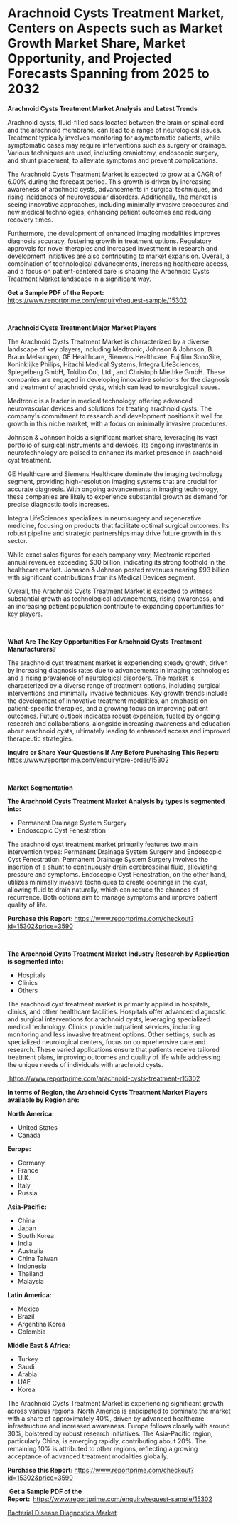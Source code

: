 <p><h1>Arachnoid Cysts Treatment Market, Centers on Aspects such as Market Growth Market Share, Market Opportunity, and Projected Forecasts Spanning from 2025 to 2032</h1></p><p><strong>Arachnoid Cysts Treatment Market Analysis and Latest Trends</strong></p>
<p><p>Arachnoid cysts, fluid-filled sacs located between the brain or spinal cord and the arachnoid membrane, can lead to a range of neurological issues. Treatment typically involves monitoring for asymptomatic patients, while symptomatic cases may require interventions such as surgery or drainage. Various techniques are used, including craniotomy, endoscopic surgery, and shunt placement, to alleviate symptoms and prevent complications.</p><p>The Arachnoid Cysts Treatment Market is expected to grow at a CAGR of 6.00% during the forecast period. This growth is driven by increasing awareness of arachnoid cysts, advancements in surgical techniques, and rising incidences of neurovascular disorders. Additionally, the market is seeing innovative approaches, including minimally invasive procedures and new medical technologies, enhancing patient outcomes and reducing recovery times.</p><p>Furthermore, the development of enhanced imaging modalities improves diagnosis accuracy, fostering growth in treatment options. Regulatory approvals for novel therapies and increased investment in research and development initiatives are also contributing to market expansion. Overall, a combination of technological advancements, increasing healthcare access, and a focus on patient-centered care is shaping the Arachnoid Cysts Treatment Market landscape in a significant way.</p></p>
<p><strong>Get a Sample PDF of the Report:&nbsp;</strong> <a href="https://www.reportprime.com/enquiry/request-sample/15302?utm_campaign=2731&utm_medium=2&utm_source=Github&utm_content=ia&utm_term=20032025&utm_id=arachnoid-cysts-treatment">https://www.reportprime.com/enquiry/request-sample/15302</a></p>
<p>&nbsp;</p>
<p><strong>Arachnoid Cysts Treatment Major Market Players</strong></p>
<p><p>The Arachnoid Cysts Treatment Market is characterized by a diverse landscape of key players, including Medtronic, Johnson & Johnson, B. Braun Melsungen, GE Healthcare, Siemens Healthcare, Fujifilm SonoSite, Koninklijke Philips, Hitachi Medical Systems, Integra LifeSciences, Spiegelberg GmbH, Tokibo Co., Ltd., and Christoph Miethke GmbH. These companies are engaged in developing innovative solutions for the diagnosis and treatment of arachnoid cysts, which can lead to neurological issues.</p><p>Medtronic is a leader in medical technology, offering advanced neurovascular devices and solutions for treating arachnoid cysts. The company's commitment to research and development positions it well for growth in this niche market, with a focus on minimally invasive procedures.</p><p>Johnson & Johnson holds a significant market share, leveraging its vast portfolio of surgical instruments and devices. Its ongoing investments in neurotechnology are poised to enhance its market presence in arachnoid cyst treatment.</p><p>GE Healthcare and Siemens Healthcare dominate the imaging technology segment, providing high-resolution imaging systems that are crucial for accurate diagnosis. With ongoing advancements in imaging technology, these companies are likely to experience substantial growth as demand for precise diagnostic tools increases.</p><p>Integra LifeSciences specializes in neurosurgery and regenerative medicine, focusing on products that facilitate optimal surgical outcomes. Its robust pipeline and strategic partnerships may drive future growth in this sector.</p><p>While exact sales figures for each company vary, Medtronic reported annual revenues exceeding $30 billion, indicating its strong foothold in the healthcare market. Johnson & Johnson posted revenues nearing $93 billion with significant contributions from its Medical Devices segment.</p><p>Overall, the Arachnoid Cysts Treatment Market is expected to witness substantial growth as technological advancements, rising awareness, and an increasing patient population contribute to expanding opportunities for key players.</p></p>
<p>&nbsp;</p>
<p><strong>What Are The Key Opportunities For Arachnoid Cysts Treatment Manufacturers?</strong></p>
<p><p>The arachnoid cyst treatment market is experiencing steady growth, driven by increasing diagnosis rates due to advancements in imaging technologies and a rising prevalence of neurological disorders. The market is characterized by a diverse range of treatment options, including surgical interventions and minimally invasive techniques. Key growth trends include the development of innovative treatment modalities, an emphasis on patient-specific therapies, and a growing focus on improving patient outcomes. Future outlook indicates robust expansion, fueled by ongoing research and collaborations, alongside increasing awareness and education about arachnoid cysts, ultimately leading to enhanced access and improved therapeutic strategies.</p></p>
<p><strong>Inquire or Share Your Questions If Any Before Purchasing This Report:</strong> <a href="https://www.reportprime.com/enquiry/pre-order/15302?utm_campaign=2731&utm_medium=2&utm_source=Github&utm_content=ia&utm_term=20032025&utm_id=arachnoid-cysts-treatment">https://www.reportprime.com/enquiry/pre-order/15302</a></p>
<p>&nbsp;</p>
<p><strong>Market Segmentation</strong></p>
<p><strong>The Arachnoid Cysts Treatment Market Analysis by types is segmented into:</strong></p>
<p><ul><li>Permanent Drainage System Surgery</li><li>Endoscopic Cyst Fenestration</li></ul></p>
<p><p>The arachnoid cyst treatment market primarily features two main intervention types: Permanent Drainage System Surgery and Endoscopic Cyst Fenestration. Permanent Drainage System Surgery involves the insertion of a shunt to continuously drain cerebrospinal fluid, alleviating pressure and symptoms. Endoscopic Cyst Fenestration, on the other hand, utilizes minimally invasive techniques to create openings in the cyst, allowing fluid to drain naturally, which can reduce the chances of recurrence. Both options aim to manage symptoms and improve patient quality of life.</p></p>
<p><strong>Purchase this Report:&nbsp;</strong><a href="https://www.reportprime.com/checkout?id=15302&price=3590&utm_campaign=2731&utm_medium=2&utm_source=Github&utm_content=ia&utm_term=20032025&utm_id=arachnoid-cysts-treatment">https://www.reportprime.com/checkout?id=15302&price=3590</a></p>
<p>&nbsp;</p>
<p><strong>The Arachnoid Cysts Treatment Market Industry Research by Application is segmented into:</strong></p>
<p><ul><li>Hospitals</li><li>Clinics</li><li>Others</li></ul></p>
<p><p>The arachnoid cyst treatment market is primarily applied in hospitals, clinics, and other healthcare facilities. Hospitals offer advanced diagnostic and surgical interventions for arachnoid cysts, leveraging specialized medical technology. Clinics provide outpatient services, including monitoring and less invasive treatment options. Other settings, such as specialized neurological centers, focus on comprehensive care and research. These varied applications ensure that patients receive tailored treatment plans, improving outcomes and quality of life while addressing the unique needs of individuals with arachnoid cysts.</p></p>
<p><a href="https://www.reportprime.com/arachnoid-cysts-treatment-r15302?utm_campaign=2731&utm_medium=2&utm_source=Github&utm_content=ia&utm_term=20032025&utm_id=arachnoid-cysts-treatment">&nbsp;https://www.reportprime.com/arachnoid-cysts-treatment-r15302</a></p>
<p><strong>In terms of Region, the Arachnoid Cysts Treatment Market Players available by Region are:</strong></p>
<p>
    <p> <strong> North America: </strong>
        <ul>
            <li>United States</li>
            <li>Canada</li>
        </ul>
        </p> 
    <p> <strong> Europe: </strong>
        <ul>
            <li>Germany</li>
            <li>France</li>
            <li>U.K.</li>
            <li>Italy</li>
            <li>Russia</li>
        </ul>
        </p> 
    <p> <strong> Asia-Pacific: </strong>
        <ul>
            <li>China</li>
            <li>Japan</li>
            <li>South Korea</li>
            <li>India</li>
            <li>Australia</li>
            <li>China Taiwan</li>
            <li>Indonesia</li>
            <li>Thailand</li>
            <li>Malaysia</li>
        </ul>
        </p> 
    <p> <strong> Latin America: </strong>
        <ul>
            <li>Mexico</li>
            <li>Brazil</li>
            <li>Argentina Korea</li>
            <li>Colombia</li>
        </ul>
        </p> 
    <p> <strong> Middle East & Africa: </strong>
        <ul>
            <li>Turkey</li>
            <li>Saudi</li>
            <li>Arabia</li>
            <li>UAE</li>
            <li>Korea</li>
        </ul>
    </p>
    </p>
<p><p>The Arachnoid Cysts Treatment Market is experiencing significant growth across various regions. North America is anticipated to dominate the market with a share of approximately 40%, driven by advanced healthcare infrastructure and increased awareness. Europe follows closely with around 30%, bolstered by robust research initiatives. The Asia-Pacific region, particularly China, is emerging rapidly, contributing about 20%. The remaining 10% is attributed to other regions, reflecting a growing acceptance of advanced treatment modalities globally.</p></p>
<p><strong>Purchase this Report: </strong><a href="https://www.reportprime.com/checkout?id=15302&price=3590&utm_campaign=2731&utm_medium=2&utm_source=Github&utm_content=ia&utm_term=20032025&utm_id=arachnoid-cysts-treatment">https://www.reportprime.com/checkout?id=15302&price=3590</a></p>
<p>&nbsp;<strong>Get a Sample PDF of the Report:&nbsp;&nbsp;</strong><a href="https://www.reportprime.com/enquiry/request-sample/15302?utm_campaign=2731&utm_medium=2&utm_source=Github&utm_content=ia&utm_term=20032025&utm_id=arachnoid-cysts-treatment">https://www.reportprime.com/enquiry/request-sample/15302</a></p>
<p><strong></strong></p>
<p><p><a href="https://github.com/gavalegeyndt26/Market-Research-Report-List-1/blob/main/bacterial-disease-diagnostics-market.md?utm_campaign=2731&utm_medium=2&utm_source=Github&utm_content=ia&utm_term=20032025&utm_id=arachnoid-cysts-treatment">Bacterial Disease Diagnostics Market</a></p></p>